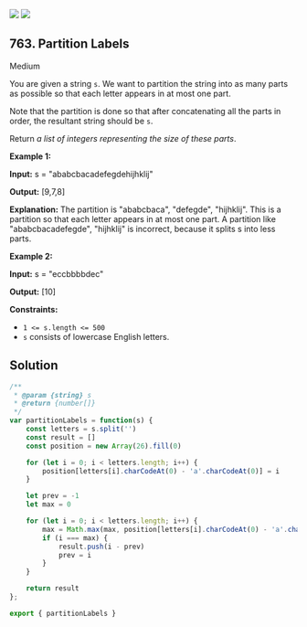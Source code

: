 [![](https://img.shields.io/github/stars/LeetCode-in-JavaScript/LeetCode-in-JavaScript?label=Stars&style=flat-square)](https://github.com/LeetCode-in-JavaScript/LeetCode-in-JavaScript)
[![](https://img.shields.io/github/forks/LeetCode-in-JavaScript/LeetCode-in-JavaScript?label=Fork%20me%20on%20GitHub%20&style=flat-square)](https://github.com/LeetCode-in-JavaScript/LeetCode-in-JavaScript/fork)

## 763\. Partition Labels

Medium

You are given a string `s`. We want to partition the string into as many parts as possible so that each letter appears in at most one part.

Note that the partition is done so that after concatenating all the parts in order, the resultant string should be `s`.

Return _a list of integers representing the size of these parts_.

**Example 1:**

**Input:** s = "ababcbacadefegdehijhklij"

**Output:** [9,7,8]

**Explanation:** The partition is "ababcbaca", "defegde", "hijhklij". This is a partition so that each letter appears in at most one part. A partition like "ababcbacadefegde", "hijhklij" is incorrect, because it splits s into less parts.

**Example 2:**

**Input:** s = "eccbbbbdec"

**Output:** [10]

**Constraints:**

*   `1 <= s.length <= 500`
*   `s` consists of lowercase English letters.

## Solution

```javascript
/**
 * @param {string} s
 * @return {number[]}
 */
var partitionLabels = function(s) {
    const letters = s.split('')
    const result = []
    const position = new Array(26).fill(0)

    for (let i = 0; i < letters.length; i++) {
        position[letters[i].charCodeAt(0) - 'a'.charCodeAt(0)] = i
    }

    let prev = -1
    let max = 0

    for (let i = 0; i < letters.length; i++) {
        max = Math.max(max, position[letters[i].charCodeAt(0) - 'a'.charCodeAt(0)])
        if (i === max) {
            result.push(i - prev)
            prev = i
        }
    }

    return result
};

export { partitionLabels }
```